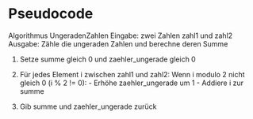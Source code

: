# Pseudocode
Algorithmus UngeradenZahlen
Eingabe: zwei Zahlen zahl1 und zahl2
Ausgabe: Zähle die ungeraden Zahlen und berechne deren Summe

1. Setze summe gleich 0 und zaehler_ungerade gleich 0
2. Für jedes Element i zwischen zahl1 und zahl2:
     Wenn i modulo 2 nicht gleich 0 (i % 2 != 0):
        - Erhöhe zaehler_ungerade um 1
        - Addiere i zur summe

3. Gib summe und zaehler_ungerade zurück

